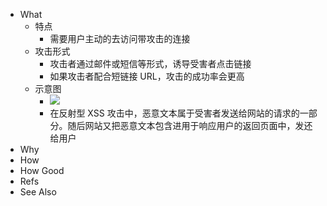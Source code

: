 - What
	- 特点
		- 需要用户主动的去访问带攻击的连接
	- 攻击形式
		- 攻击者通过邮件或短信等形式，诱导受害者点击链接
		- 如果攻击者配合短链接 URL，攻击的成功率会更高
	- 示意图
		- ![](https://pdai.tech/images/security/dev-security-xss-1.png)
		- 在反射型 XSS 攻击中，恶意文本属于受害者发送给网站的请求的一部分。随后网站又把恶意文本包含进用于响应用户的返回页面中，发还给用户
- Why
- How
- How Good
- Refs
- See Also